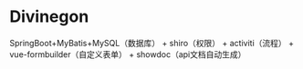 # Divinegon
SpringBoot+MyBatis+MySQL（数据库）  + shiro（权限） +  activiti（流程） + vue-formbuilder（自定义表单） + showdoc（api文档自动生成）
